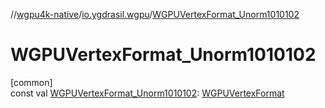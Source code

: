 //[wgpu4k-native](../../index.md)/[io.ygdrasil.wgpu](index.md)/[WGPUVertexFormat_Unorm1010102](-w-g-p-u-vertex-format_-unorm1010102.md)

# WGPUVertexFormat_Unorm1010102

[common]\
const val [WGPUVertexFormat_Unorm1010102](-w-g-p-u-vertex-format_-unorm1010102.md): [WGPUVertexFormat](-w-g-p-u-vertex-format/index.md)